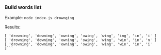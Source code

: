 ### Build words list 
Example: ```node index.js drownging```

Results:

```[ 'drowning', 'downing', 'owning', 'owing', 'wing', 'ing', 'in', 'n' ]
[ 'drowning', 'downing', 'owning', 'owing', 'wing', 'ing', 'in', 'i' ]
[ 'drowning', 'downing', 'owning', 'owing', 'wing', 'win', 'in', 'n' ]
[ 'drowning', 'downing', 'owning', 'owing', 'wing', 'win', 'in', 'i' ]```

